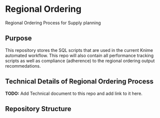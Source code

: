 # Regional Ordering
Regional Ordering Process for Supply planning

## Purpose
This repository stores the SQL scripts that are used in the current Knime automated workflow. This repo will also contain all performance tracking scripts as well as compliance (adherence) to the regional ordering output recommedations.

## Technical Details of Regional Ordering Process
**TODO:** Add Technical document to this repo and add link to it here.

## Repository Structure
